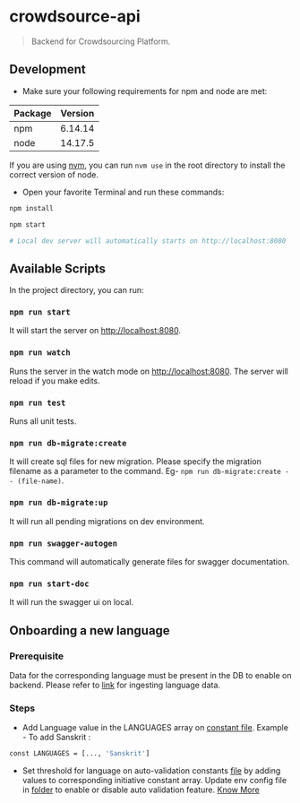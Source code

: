 # crowdsource-api

> Backend for Crowdsourcing Platform.

## Development

- Make sure your following requirements for npm and node are met:

| Package | Version |
| ------- | ------- |
| npm     | 6.14.14 |
| node    | 14.17.5 |

If you are using [nvm](https://github.com/nvm-sh/nvm), you can run `nvm use` in the root directory to install the correct version of node.

- Open your favorite Terminal and run these commands:

```bash
npm install

npm start

# Local dev server will automatically starts on http://localhost:8080
```

## Available Scripts

In the project directory, you can run:

### `npm run start`

It will start the server on [http://localhost:8080](http://localhost:8080).

### `npm run watch`

Runs the server in the watch mode on [http://localhost:8080](http://localhost:8080).
The server will reload if you make edits.

### `npm run test`

Runs all unit tests.

### `npm run db-migrate:create`

It will create sql files for new migration. Please specify the migration filename as a parameter to the command. Eg- `npm run db-migrate:create -- (file-name)`.

### `npm run db-migrate:up`

It will run all pending migrations on dev environment.

### `npm run swagger-autogen`

This command will automatically generate files for swagger documentation.

### `npm run start-doc`

It will run the swagger ui on local.

## Onboarding a new language

### Prerequisite 

Data for the corresponding language must be present in the DB to enable on backend. Please refer to [link](/data-pipelines/ingestion/README.md) for ingesting language data.

### Steps
- Add Language value in the LANGUAGES array on [constant file](/crowdsource-api/src/constants.js).
Example - 
To add Sanskrit :
```sh
const LANGUAGES = [..., 'Sanskrit']
```

- Set threshold for language on auto-validation constants [file](/auto-validation-consumer/src/constants/constants.ts) by adding values to corresponding initiative constant array. Update env config file in [folder](/crowdsource-api/config/) to enable or disable auto validation feature. [Know More](/auto-validation-consumer/README.md)
